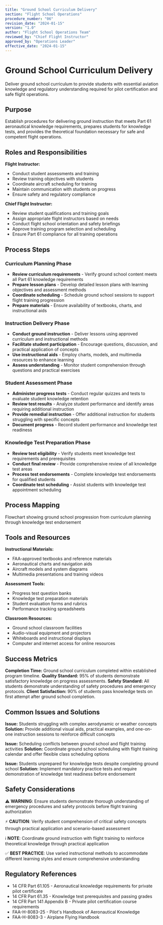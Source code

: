 ```yaml
---
title: "Ground School Curriculum Delivery"
section: "Flight School Operations"
procedure_number: "06"
revision_date: "2024-01-15"
version: "1.0"
author: "Flight School Operations Team"
reviewed_by: "Chief Flight Instructor"
approved_by: "Operations Leader"
effective_date: "2024-01-15"
---
```


# Ground School Curriculum Delivery

Deliver ground school curriculum to provide students with essential aviation knowledge and regulatory understanding required for pilot certification and safe flight operations.

## Purpose

Establish procedures for delivering ground instruction that meets Part 61 aeronautical knowledge requirements, prepares students for knowledge tests, and provides the theoretical foundation necessary for safe and competent flight operations.

## Roles and Responsibilities

**Flight Instructor:**

- Conduct student assessments and training
- Review training objectives with students
- Coordinate aircraft scheduling for training
- Maintain communication with students on progress
- Ensure safety and regulatory compliance

**Chief Flight Instructor:**

- Review student qualifications and training goals
- Assign appropriate flight instructors based on needs
- Conduct flight school orientation and safety briefings
- Approve training program selection and scheduling
- Ensure Part 61 compliance for all training operations
## Process Steps

### Curriculum Planning Phase

- **Review curriculum requirements** - Verify ground school content meets all Part 61 knowledge requirements
- **Prepare lesson plans** - Develop detailed lesson plans with learning objectives and assessment methods
- **Coordinate scheduling** - Schedule ground school sessions to support flight training progression
- **Prepare materials** - Ensure availability of textbooks, charts, and instructional aids

### Instruction Delivery Phase

- **Conduct ground instruction** - Deliver lessons using approved curriculum and instructional methods
- **Facilitate student participation** - Encourage questions, discussion, and practical application of concepts
- **Use instructional aids** - Employ charts, models, and multimedia resources to enhance learning
- **Assess understanding** - Monitor student comprehension through questions and practical exercises

### Student Assessment Phase

- **Administer progress tests** - Conduct regular quizzes and tests to evaluate student knowledge retention
- **Review test results** - Analyze student performance and identify areas requiring additional instruction
- **Provide remedial instruction** - Offer additional instruction for students struggling with specific concepts
- **Document progress** - Record student performance and knowledge test readiness

### Knowledge Test Preparation Phase

- **Review test eligibility** - Verify students meet knowledge test requirements and prerequisites
- **Conduct final review** - Provide comprehensive review of all knowledge test areas
- **Process test endorsements** - Complete knowledge test endorsements for qualified students
- **Coordinate test scheduling** - Assist students with knowledge test appointment scheduling

## Process Mapping

Flowchart showing ground school progression from curriculum planning through knowledge test endorsement

## Tools and Resources

**Instructional Materials:**

- FAA-approved textbooks and reference materials
- Aeronautical charts and navigation aids
- Aircraft models and system diagrams
- Multimedia presentations and training videos

**Assessment Tools:**

- Progress test question banks
- Knowledge test preparation materials
- Student evaluation forms and rubrics
- Performance tracking spreadsheets

**Classroom Resources:**

- Ground school classroom facilities
- Audio-visual equipment and projectors
- Whiteboards and instructional displays
- Computer and internet access for online resources

## Success Metrics

**Completion Time:** Ground school curriculum completed within established program timeline.
**Quality Standard:** 95% of students demonstrate satisfactory knowledge on progress assessments.
**Safety Standard:** All students demonstrate understanding of safety procedures and emergency protocols.
**Client Satisfaction:** 90% of students pass knowledge tests on first attempt after ground school completion.

## Common Issues and Solutions

**Issue:** Students struggling with complex aerodynamic or weather concepts
**Solution:** Provide additional visual aids, practical examples, and one-on-one instruction sessions to reinforce difficult concepts

**Issue:** Scheduling conflicts between ground school and flight training activities
**Solution:** Coordinate ground school scheduling with flight training calendar and offer flexible class scheduling options

**Issue:** Students unprepared for knowledge tests despite completing ground school
**Solution:** Implement mandatory practice tests and require demonstration of knowledge test readiness before endorsement

## Safety Considerations

⚠️ **WARNING**: Ensure students demonstrate thorough understanding of emergency procedures and safety protocols before flight training authorization

⚡ **CAUTION**: Verify student comprehension of critical safety concepts through practical application and scenario-based assessment

ℹ️ **NOTE**: Coordinate ground instruction with flight training to reinforce theoretical knowledge through practical application

✅ **BEST PRACTICE**: Use varied instructional methods to accommodate different learning styles and ensure comprehensive understanding

## Regulatory References

- 14 CFR Part 61.105 - Aeronautical knowledge requirements for private pilot certificate
- 14 CFR Part 61.35 - Knowledge test prerequisites and passing grades
- 14 CFR Part 141 Appendix B - Private pilot certification course requirements
- FAA-H-8083-25 - Pilot's Handbook of Aeronautical Knowledge
- FAA-H-8083-3 - Airplane Flying Handbook
